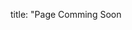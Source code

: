 title: "Page Comming Soon
<!---
---
title: "Blockchain Framework for Social Media DRM Based on Secret Sharing"
title: "Blockchain Framework for Social Media DRM Based on Secret Sharing"
collection: Conference
permalink: /publication/2020-10-22- blockchain-social-media-DRM
excerpt: 'Huge adoption of the Internet into our daily lives generates at least few MBs of data. Social media in modern age enabled every single user with a smartphone and Internet to be a marketer, journalist, publisher and content creator. Ensuring protection and copyright of social media data like images, videos and audios are extremely demanding. Copyright infringement happens easily, and protecting the content for its originality and authenticity should be simplified.'
date: 2020-10-22
paperurl: 'https://link.springer.com/chapter/10.1007%2F978-981-15-7078-0_43'
citation: 'Kripa M., Nidhin Mahesh A., Ramaguru R., Amritha P.P. (2021) Blockchain Framework for Social Media DRM Based on Secret Sharing. In: Senjyu T., Mahalle P.N., Perumal T., Joshi A. (eds) Information and Communication Technology for Intelligent Systems. ICTIS 2020. Smart Innovation, Systems and Technologies, vol 195. Springer, Singapore. https://doi.org/10.1007/978-981-15-7078-0_43'
---

Huge adoption of the Internet into our daily lives generates at least few MBs of data. Social media in modern age enabled every single user with a smartphone and Internet to be a marketer, journalist, publisher and content creator. Ensuring protection and copyright of social media data like images, videos and audios are extremely demanding. Copyright infringement happens easily, and protecting the content for its originality and authenticity should be simplified. In this paper, we are proposing a blockchain framework with smart contracts to protect social media contents using IPFS, a modern decentralized file storage system and a secret sharing scheme. This framework through its decentralized and immutability feature offers limitless opportunities for managing copyright rights of content on decentralized social media.

[Download paper here](https://link.springer.com/chapter/10.1007%2F978-981-15-7078-0_43)

--->
